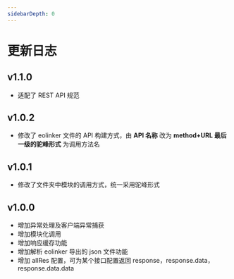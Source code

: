 ```yaml
---
sidebarDepth: 0
---
```


# 更新日志

## v1.1.0 <Badge text="new" />

- 适配了 REST API 规范

## v1.0.2

- 修改了 eolinker 文件的 API 构建方式，由 **API 名称** 改为 **method+URL 最后一级的驼峰形式** 为调用方法名

## v1.0.1

- 修改了文件夹中模块的调用方式，统一采用驼峰形式

## v1.0.0

- 增加异常处理及客户端异常捕获
- 增加模块化调用
- 增加响应缓存功能
- 增加解析 eolinker 导出的 json 文件功能
- 增加 allRes 配置，可为某个接口配置返回 response，response.data，response.data.data
